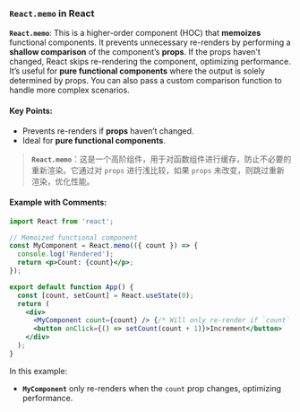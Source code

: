 ### `React.memo` in React

**`React.memo`**: This is a higher-order component (HOC) that **memoizes** functional components. It prevents unnecessary re-renders by performing a **shallow comparison** of the component’s **props**. If the props haven't changed, React skips re-rendering the component, optimizing performance. It’s useful for **pure functional components** where the output is solely determined by props. You can also pass a custom comparison function to handle more complex scenarios.

#### Key Points:
- Prevents re-renders if **props** haven’t changed.
- Ideal for **pure functional components**.

> **`React.memo`**：这是一个高阶组件，用于对函数组件进行缓存，防止不必要的重新渲染。它通过对 `props` 进行浅比较，如果 `props` 未改变，则跳过重新渲染，优化性能。

#### Example with Comments:

```jsx
import React from 'react';

// Memoized functional component
const MyComponent = React.memo(({ count }) => {
  console.log('Rendered');
  return <p>Count: {count}</p>;
});

export default function App() {
  const [count, setCount] = React.useState(0);
  return (
    <div>
      <MyComponent count={count} /> {/* Will only re-render if `count` changes */}
      <button onClick={() => setCount(count + 1)}>Increment</button>
    </div>
  );
}
```

In this example:
- **`MyComponent`** only re-renders when the `count` prop changes, optimizing performance.
